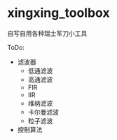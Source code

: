 # xingxing_toolbox
自写自用各种瑞士军刀小工具

ToDo:

- 滤波器
  - 低通滤波
  - 高通滤波
  - FIR
  - IIR
  - 维纳滤波
  - 卡尔曼滤波
  - 粒子滤波
- 控制算法

